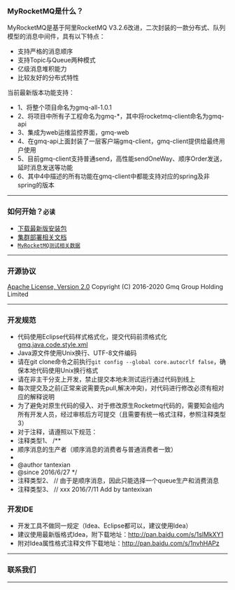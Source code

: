 ### MyRocketMQ是什么？
MyRocketMQ是基于阿里RocketMQ V3.2.6改进，二次封装的一款分布式、队列模型的消息中间件，具有以下特点：

* 支持严格的消息顺序
* 支持Topic与Queue两种模式
* 亿级消息堆积能力
* 比较友好的分布式特性

当前最新版本功能支持：
* 1、将整个项目命名为gmq-all-1.0.1
* 2、将项目中所有子工程命名为gmq-*，其中将rocketmq-client命名为gmq-api
* 3、集成为web运维监控界面，gmq-web
* 4、在gmq-api上面封装了一层客户端gmq-client，gmq-client提供给最终用户使用
* 5、目前gmq-client支持普通send，高性能sendOneWay、顺序Order发送，延时消息发送等功能
* 6、其中4中描述的所有功能在gmq-client中都能支持对应的spring及非spring的版本

----------

### 如何开始？`必读`
* [下载最新版安装包](http://git.oschina.net/tantexian/MyRocketMQ)
* [集群部署相关文档](http://my.oschina.net/tantexian/blog/703784)
* [`MyRocketMQ测试相关数据`](http://my.oschina.net/tantexian/blog?catalog=3613328&temp=1467698707818)


----------

### 开源协议
[Apache License, Version 2.0](http://www.apache.org/licenses/LICENSE-2.0.html) Copyright (C) 2016-2020 Gmq Group Holding Limited

----------

### 开发规范
* 代码使用Eclipse代码样式格式化，提交代码前须格式化[gmq.java.code.style.xml](http://git.oschina.net/tantexian/MyRocketMQ/blob/gome/docs/gmq.java.code.style.xml)
* Java源文件使用Unix换行、UTF-8文件编码
* 请在git clone命令之前执行`git config --global core.autocrlf false`，确保本地代码使用Unix换行格式
* 请在非主干分支上开发，禁止提交本地未测试运行通过代码到线上
* 每次提交及之前(正常来说需要先pull,解决冲突)，对代码进行修改必须有相对应的解释说明
* 为了避免对原生代码的侵入、对于修改原生Rocketmq代码的，需要知会组内所有开发人员，经过审核后方可提交（且需要有统一格式注释，参照注释类型3）
* 对于注释，请遵照以下规范：
* 注释类型1、
/**
 * 顺序消息的生产者（顺序消息的消费者与普通消费者一致）
 *
 * @author tantexian
 * @since 2016/6/27
 */
* 注释类型2、 // 由于是顺序消息，因此只能选择一个queue生产和消费消息
* 注释类型3、 // xxx 2016/7/11 Add by tantexixan


### 开发IDE
* 开发工具不做同一规定（Idea、Eclipse都可以，建议使用Idea）
* 建议使用最新版格式Idea，附下载地址：http://pan.baidu.com/s/1slMkXY1
* 附对Idea属性格式注释文件下载地址：http://pan.baidu.com/s/1nvhHAPz

----------

### 联系我们

----------
